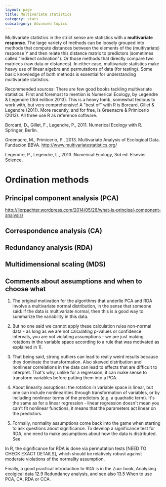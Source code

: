 ```yaml
---
layout: page
title: Multivariate statistics
category: stats
subcategory: Advanced topics
---
```


Multivariate statistics in the strict sense are statistics with a **multivariate response**. The large variety of methods can be loosely grouped into methods that compute distances between the elements of the (multivariate) response Y and then relate this distance matrix to predictors (sometimes called "indirect ordination"). Or those methods that directly compare two matrices (raw data or distances). In either case, multivariate statistics make heavy use of linear algebra and permutations of data (for testing). Some basic knowledge of both methods is essential for understanding multivariate statistics. 

Recommended sources:
There are few good books tackling multivariate statistics. First and foremost to mention is Numerical Ecology, by Legendre & Legendre (3rd edition 2013). This is a heavy tomb, somewhat tedious to work with, but very comprehensive! A "best of" with R is Borcard, Gillet & Legendre (2011). More recently, and for free, is Greenacre & Primicerio (2013). All three use R as reference software.


Borcard, D., Gillet, F., Legendre, P., 2011. Numerical Ecology with R. Springer, Berlin.

Greenacre, M., Primicerio, P., 2013. Multivariate Analysis of Ecological Data. Fundacíon BBVA. http://www.multivariatestatistics.org/

Legendre, P., Legendre, L., 2013. Numerical Ecology, 3rd ed. Elsevier Science.


Ordination methods
===


## Principal component analysis (PCA)

http://liorpachter.wordpress.com/2014/05/26/what-is-principal-component-analysis/

## Correspondence analysis (CA) 

## Redundancy analysis (RDA)

## Multidimensional scaling (MDS)






## Comments about assumptions and when to choose what

1) The original motivation for the algorithms that underlie PCA and RDA involve a multivariate normal distribution, in the sense that someone said: if the data is multivariate normal, then this is a good way to summarize the variability in this data.

2) But no one said we cannot apply these calculation rules non-normal data - as long as we are not calculating p-values or confidence intervals, you are not violating assumptions - we are just making rotations in the variable space according to a rule that was motivated as explained in 1). 

3) That being said, strong outliers can lead to really weird results because they dominate the transformation. Also skewed distribution and nonlinear correlations in the data can lead to effects that are difficult to interpret. That's why, unlike for a regression, it can make sense to transform variables before putting them into a PCA. 

4) About linearity assuptions: the rotation in variable space is linear, but one can include nonlinearities through transformation of variables, or by including nonlinear terms of the predictors (e.g. a quadratic term). It's the same as for a linear regression - linear regression doesn't mean you can't fit nonlinear functions, it means that the parameters act linear on the predictors.

5) Formally, normality assumptions come back into the game when starting to ask questions about significance. To develop a significance test for RDA, one need to make assumptions about how the data is distributed. See 

In R, the significance for RDA is done via permutation tests [NEED TO CHECK EXACT DETAILS], which should be relatively robust against moderate violations of the normality assumption.

Finally, a good practical introduction to RDA is in the Zuur book, Analysing ecolgical data 12.9 Redundancy analysis, and see also 13.5 When to use PCA, CA, RDA or CCA.

